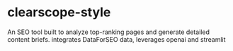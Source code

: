 # clearscope-style
An SEO tool built to analyze top-ranking pages and generate detailed content briefs. integrates DataForSEO data, leverages openai and streamlit
